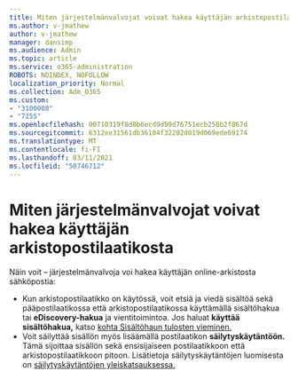 ```yaml
---
title: Miten järjestelmänvalvojat voivat hakea käyttäjän arkistopostilaatikosta
ms.author: v-jmathew
author: v-jmathew
manager: dansimp
ms.audience: Admin
ms.topic: article
ms.service: o365-administration
ROBOTS: NOINDEX, NOFOLLOW
localization_priority: Normal
ms.collection: Adm_O365
ms.custom:
- "3100008"
- "7255"
ms.openlocfilehash: 00710319f8d8b6ecd9d99d76751ecb256b2f867d
ms.sourcegitcommit: 6312ee31561db36104f32282d019d069ede69174
ms.translationtype: MT
ms.contentlocale: fi-FI
ms.lasthandoff: 03/11/2021
ms.locfileid: "50746712"
---
```

# <a name="how-admins-can-search-a-users-archive-mailbox"></a>Miten järjestelmänvalvojat voivat hakea käyttäjän arkistopostilaatikosta

Näin voit – järjestelmänvalvoja voi hakea käyttäjän online-arkistosta sähköpostia:

* Kun arkistopostilaatikko on käytössä, voit etsiä ja viedä sisältöä sekä pääpostilaatikossa että arkistopostilaatikossa käyttämällä sisältöhakua tai **eDiscovery-hakua** ja vientitoimintoa.  Jos haluat **käyttää sisältöhakua,** katso [kohta Sisältöhaun tulosten vieminen.](https://docs.microsoft.com/office365/securitycompliance/export-search-results)
* Voit säilyttää sisällön myös lisäämällä postilaatikon **säilytyskäytäntöön.** Tämä sijoittaa sisällön sekä ensisijaiseen postilaatikkoon että arkistopostilaatikkoon pitoon. Lisätietoja säilytyskäytäntöjen luomisesta on [säilytyskäytäntöjen yleiskatsauksessa.](https://docs.microsoft.com/office365/securitycompliance/retention-policies)
